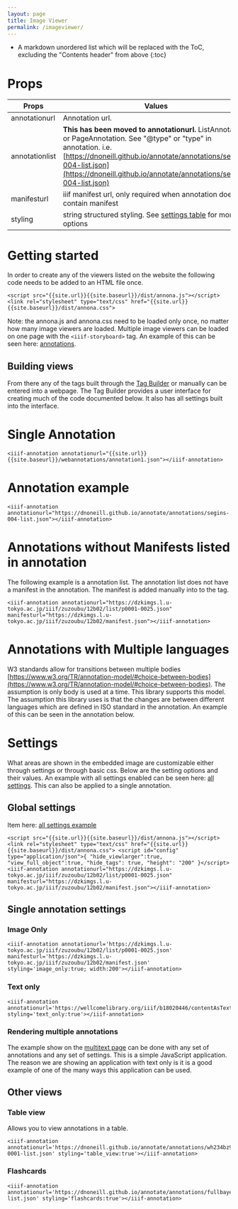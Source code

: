 ```yaml
---
layout: page
title: Image Viewer
permalink: /imageviewer/
---
```

<script src="{{site.url}}{{site.baseurl}}/latest/annona.js"></script>
<link rel="stylesheet" type="text/css" href="{{site.url}}{{site.baseurl}}/latest/annona.css">
<style>
code {
  word-wrap: break-word;
  white-space: normal;
}
</style>

* A markdown unordered list which will be replaced with the ToC, excluding the "Contents header" from above
{:toc}

# Props

| Props      | Values |
| ----------- | ----------- |
| annotationurl | Annotation url.|
| annotationlist | **This has been moved to annotationurl.** ListAnnotation or PageAnnotation. See "@type" or "type" in annotation. i.e. [https://dnoneill.github.io/annotate/annotations/segins-004-list.json](https://dnoneill.github.io/annotate/annotations/segins-004-list.json) |
| manifesturl | iiif manifest url, only required when annotation does not contain manifest |
| styling | string structured styling. See [settings table](#settings) for more options |


# Getting started
In order to create any of the viewers listed on the website the following code needs to be added to an HTML file once.


```
<script src="{{site.url}}{{site.baseurl}}/dist/annona.js"></script>
<link rel="stylesheet" type="text/css" href="{{site.url}}{{site.baseurl}}/dist/annona.css">
```

Note: the annona.js and annona.css need to be loaded only once, no matter how many image viewers are loaded. Multiple image viewers can be loaded on one page with the `<iiif-storyboard>` tag. An example of this can be seen here: [annotations](https://dnoneill.github.io/annotate/annotations).

## Building views
From there any of the tags built through the [Tag Builder]({{site.baseurl}}/tools/#/tag-builder/) or manually can be entered into a webpage. The Tag Builder provides a user interface for creating much of the code documented below. It also has all settings built into the interface.

# Single Annotation

```
<iiif-annotation annotationurl="{{site.url}}{{site.baseurl}}/webannotations/annotation1.json"></iiif-annotation>

```

<iiif-annotation annotationurl="{{site.baseurl}}/webannotations/annotation1.json"></iiif-annotation>

# Annotation example
```
<iiif-annotation annotationurl="https://dnoneill.github.io/annotate/annotations/segins-004-list.json"></iiif-annotation>
```

<iiif-annotation annotationurl="https://dnoneill.github.io/annotate/annotations/segins-004-list.json"></iiif-annotation>

# Annotations without Manifests listed in annotation
The following example is a annotation list. The annotation list does not have a manifest in the annotation. The manifest is added manually into to the tag.
```
<iiif-annotation annotationurl="https://dzkimgs.l.u-tokyo.ac.jp/iiif/zuzoubu/12b02/list/p0001-0025.json" manifesturl="https://dzkimgs.l.u-tokyo.ac.jp/iiif/zuzoubu/12b02/manifest.json"></iiif-annotation>
```

<iiif-annotation annotationurl="https://dzkimgs.l.u-tokyo.ac.jp/iiif/zuzoubu/12b02/list/p0001-0025.json" manifesturl="https://dzkimgs.l.u-tokyo.ac.jp/iiif/zuzoubu/12b02/manifest.json"></iiif-annotation>

# Annotations with Multiple languages
W3 standards allow for transitions between multiple bodies [https://www.w3.org/TR/annotation-model/#choice-between-bodies](https://www.w3.org/TR/annotation-model/#choice-between-bodies). The assumption is only body is used at a time. This library supports this model. The assumption this library uses is that the changes are between different languages which are defined in ISO standard in the annotation. An example of this can be seen in the annotation below.

<iiif-annotation annotationurl="{{site.url}}{{site.baseurl}}/webannotations/annotationslist.json"></iiif-annotation>

# Settings

What areas are shown in the embedded image are customizable either through settings or through basic css. Below are the setting options and their values. An example with all settings enabled can be seen here: [all settings]({{site.baseurl}}/imageviewer_settings). This can also be applied to a single annotation.

<script src="{{site.url}}{{site.baseurl}}/tools/js/settings.js"></script>
<annona-settings type="iiifannotation"></annona-settings> 

## Global settings
Item here: [all settings example]({{site.baseurl}}/imageviewer_settings)

```
<script src="{{site.url}}{{site.baseurl}}/dist/annona.js"></script>
<link rel="stylesheet" type="text/css" href="{{site.url}}{{site.baseurl}}/dist/annona.css">
<script id="config" type="application/json">{
  "hide_viewlarger":true,
  "view_full_object":true,
  "hide_tags": true,
  "height": "200"
}</script>
<iiif-annotation annotationurl="https://dzkimgs.l.u-tokyo.ac.jp/iiif/zuzoubu/12b02/list/p0001-0025.json" manifesturl="https://dzkimgs.l.u-tokyo.ac.jp/iiif/zuzoubu/12b02/manifest.json"></iiif-annotation>
```

## Single annotation settings

### Image Only
```
<iiif-annotation annotationurl='https://dzkimgs.l.u-tokyo.ac.jp/iiif/zuzoubu/12b02/list/p0001-0025.json' manifesturl='https://dzkimgs.l.u-tokyo.ac.jp/iiif/zuzoubu/12b02/manifest.json' styling='image_only:true; width:200'></iiif-annotation>
```

<iiif-annotation annotationurl='https://dzkimgs.l.u-tokyo.ac.jp/iiif/zuzoubu/12b02/list/p0001-0025.json' manifesturl='https://dzkimgs.l.u-tokyo.ac.jp/iiif/zuzoubu/12b02/manifest.json' styling='image_only:true; width:200'></iiif-annotation>

### Text only

```
<iiif-annotation annotationurl='https://wellcomelibrary.org/iiif/b18020446/contentAsText/10' styling='text_only:true'></iiif-annotation>
```

<iiif-annotation annotationurl='https://wellcomelibrary.org/iiif/b18020446/contentAsText/10' styling='text_only:true'></iiif-annotation>

### Rendering multiple annotations
The example show on the [multitext page]({{site.baseurl}}/multipage) can be done with any set of annotations and any set of settings. This is a simple JavaScript application. The reason we are showing an application with text only is it is a good example of one of the many ways this application can be used.

## Other views
### Table view
Allows you to view annotations in a table.
```
<iiif-annotation annotationurl='https://dnoneill.github.io/annotate/annotations/wh234bz9013-0001-list.json' styling='table_view:true'></iiif-annotation>
```

<iiif-annotation annotationurl='https://dnoneill.github.io/annotate/annotations/wh234bz9013-0001-list.json' styling='table_view:true'></iiif-annotation>

### Flashcards

```
<iiif-annotation annotationurl='https://dnoneill.github.io/annotate/annotations/fullbayeux-list.json' styling='flashcards:true'></iiif-annotation>
```

<iiif-annotation annotationurl='https://dnoneill.github.io/annotate/annotations/fullbayeux-list.json' styling='flashcards:true'></iiif-annotation>
